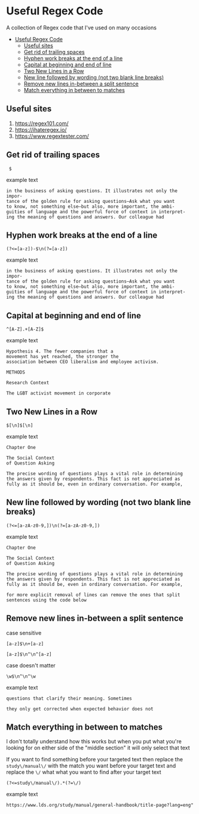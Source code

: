 # Useful Regex Code

A collection of Regex code that I've used on many occasions

- [Useful Regex Code](#useful-regex-code)
    - [Useful sites](#useful-sites)
    - [Get rid of trailing spaces](#get-rid-of-trailing-spaces)
    - [Hyphen work breaks at the end of a line](#hyphen-work-breaks-at-the-end-of-a-line)
    - [Capital at beginning and end of line](#capital-at-beginning-and-end-of-line)
    - [Two New Lines in a Row](#two-new-lines-in-a-row)
    - [New line followed by wording (not two blank line breaks)](#new-line-followed-by-wording-not-two-blank-line-breaks)
    - [Remove new lines in-between a split sentence](#remove-new-lines-in-between-a-split-sentence)
    - [Match everything in between to matches](#match-everything-in-between-to-matches)

## Useful sites

1. https://regex101.com/
1. https://ihateregex.io/
1. https://www.regextester.com/

## Get rid of trailing spaces

```regex
 $
```

example text

```text
in the business of asking questions. It illustrates not only the impor- 
tance of the golden rule for asking questions—Ask what you want 
to know, not something else—but also, more important, the ambi- 
guities of language and the powerful force of context in interpret- 
ing the meaning of questions and answers. Our colleague had 
```

## Hyphen work breaks at the end of a line

```regex
(?<=[a-z])-$\n(?=[a-z])
```

example text

```text
in the business of asking questions. It illustrates not only the impor-
tance of the golden rule for asking questions—Ask what you want
to know, not something else—but also, more important, the ambi-
guities of language and the powerful force of context in interpret-
ing the meaning of questions and answers. Our colleague had
```

## Capital at beginning and end of line

```regex
^[A-Z].+[A-Z]$
```

example text

```text
Hypothesis 4. The fewer companies that a
movement has yet reached, the stronger the
association between CEO liberalism and employee activism.

METHODS

Research Context

The LGBT activist movement in corporate
```

## Two New Lines in a Row

```regex
$[\n]$[\n]
```

example text

```text
Chapter One

The Social Context
of Question Asking

The precise wording of questions plays a vital role in determining
the answers given by respondents. This fact is not appreciated as
fully as it should be, even in ordinary conversation. For example,
```

## New line followed by wording (not two blank line breaks)

```regex
(?<=[a-zA-z0-9,])\n(?=[a-zA-z0-9,])
```

example text

```text
Chapter One

The Social Context 
of Question Asking

The precise wording of questions plays a vital role in determining
the answers given by respondents. This fact is not appreciated as
fully as it should be, even in ordinary conversation. For example,

for more explicit removal of lines can remove the ones that split sentences using the code below
```

## Remove new lines in-between a split sentence

case sensitive

```regex
[a-z]$\n+[a-z]

[a-z]$\n^\n^[a-z]
```

case doesn't matter

```regex
\w$\n^\n^\w
```

example text

```text
questions that clarify their meaning. Sometimes

they only get corrected when expected behavior does not 
```

<!--
## Get the beginning of a article reference

and incomplete but more capable version [^\s]([^\.][a-z+A-Z+,\sa-z+A-Z+.\s]+[\s][0-9]{4}[\.])

```regex
[a-zA-Z]+[,\s]+[a-zA-Z]+[\.][[\s][0-9]{4}
```

example text

```text
Alford, Robert and Roger Friedland. 1985. Powers of Theory: Capitalism, the State and Democracy. New York: Cambridge University Press. Arendt, Hannah. 1958. The Origins of Totalitarianism. Cleveland, OH: World Publishing Company. Banfield, Edward. 1961. Political Influence. New York: Free Press. Beckfield, Jason. 2003. “Inequality in the World Polity: The Structure of International Organization.” American Sociological Review 68: 401–424.
```
-->

## Match everything in between to matches

I don't totally understand how this works but when you put what you're looking for on either side of the "middle section" it will only select that text

If you want to find something before your targeted text then replace the `study\/manual\/` with the match you want before your target text and replace the `\/` what what you want to find after your target text

```{regex}
(?<=study\/manual\/).*(?=\/)
```

example text

```text
https://www.lds.org/study/manual/general-handbook/title-page?lang=eng"
```
